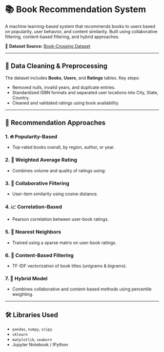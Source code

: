 # 📚 Book Recommendation System

A machine learning-based system that recommends books to users based on popularity, user behavior, and content similarity. Built using collaborative filtering, content-based filtering, and hybrid approaches.

🔗 **Dataset Source:** [Book-Crossing Dataset](http://www2.informatik.uni-freiburg.de/~cziegler/BX/)

---

## 🧹 Data Cleaning & Preprocessing

The dataset includes **Books**, **Users**, and **Ratings** tables. Key steps:
- Removed nulls, invalid years, and duplicate entries.
- Standardized ISBN formats and separated user locations into City, State, Country.
- Cleaned and validated ratings using book availability.

---

## 🤖 Recommendation Approaches

### 1. 🔥 Popularity-Based
- Top-rated books overall, by region, author, or year.

### 2. 🧮 Weighted Average Rating
- Combines volume and quality of ratings using:

### 3. 👥 Collaborative Filtering
- User-item similarity using cosine distance.

### 4. 📈 Correlation-Based
- Pearson correlation between user-book ratings.

### 5. 📍 Nearest Neighbors
- Trained using a sparse matrix on user-book ratings.

### 6. 🧠 Content-Based Filtering
- TF-IDF vectorization of book titles (unigrams & bigrams).

### 7. 🔀 Hybrid Model
- Combines collaborative and content-based methods using percentile weighting.

---

## 🛠 Libraries Used

- `pandas`, `numpy`, `scipy`
- `sklearn`
- `matplotlib`, `seaborn`
- Jupyter Notebook / IPython
